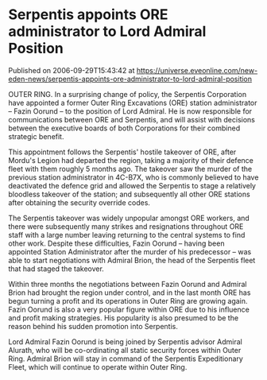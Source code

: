 # Serpentis appoints ORE administrator to Lord Admiral Position
Published on 2006-09-29T15:43:42 at https://universe.eveonline.com/new-eden-news/serpentis-appoints-ore-administrator-to-lord-admiral-position

OUTER RING. In a surprising change of policy, the Serpentis Corporation have appointed a former Outer Ring Excavations (ORE) station administrator – Fazin Oorund – to the position of Lord Admiral. He is now responsible for communications between ORE and Serpentis, and will assist with decisions between the executive boards of both Corporations for their combined strategic benefit. 

This appointment follows the Serpentis' hostile takeover of ORE, after Mordu's Legion had departed the region, taking a majority of their defence fleet with them roughly 5 months ago. The takeover saw the murder of the previous station administrator in 4C-B7X, who is commonly believed to have deactivated the defence grid and allowed the Serpentis to stage a relatively bloodless takeover of the station; and subsequently all other ORE stations after obtaining the security override codes. 

The Serpentis takeover was widely unpopular amongst ORE workers, and there were subsequently many strikes and resignations throughout ORE staff with a large number leaving returning to the central systems to find other work. Despite these difficulties, Fazin Oorund – having been appointed Station Administrator after the murder of his predecessor – was able to start negotiations with Admiral Brion, the head of the Serpentis fleet that had staged the takeover. 

Within three months the negotiations between Fazin Oorund and Admiral Brion had brought the region under control, and in the last month ORE has begun turning a profit and its operations in Outer Ring are growing again. Fazin Oorund is also a very popular figure within ORE due to his influence and profit making strategies. His popularity is also presumed to be the reason behind his sudden promotion into Serpentis. 

Lord Admiral Fazin Oorund is being joined by Serpentis advisor Admiral Alurath, who will be co-ordinating all static security forces within Outer Ring. Admiral Brion will stay in command of the Serpentis Expeditionary Fleet, which will continue to operate within Outer Ring.
